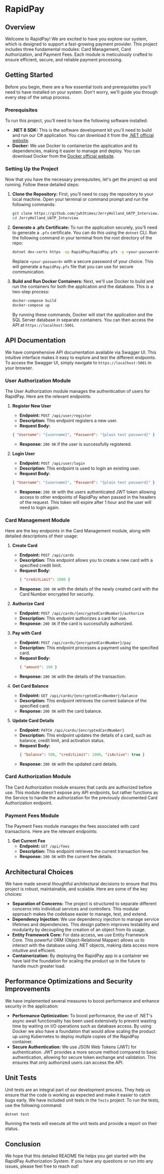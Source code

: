 # RapidPay

## Overview

Welcome to RapidPay! We are excited to have you explore our system, which is designed to support a fast-growing payment provider. This project includes three fundamental modules: Card Management, Card Authorization, and Payment Fees. Each module is meticulously crafted to ensure efficient, secure, and reliable payment processing.

## Getting Started

Before you begin, there are a few essential tools and prerequisites you'll need to have installed on your system. Don't worry, we'll guide you through every step of the setup process.

### Prerequisites

To run this project, you'll need to have the following software installed:

- **.NET 8 SDK:** This is the software development kit you'll need to build and run our C# application. You can download it from the [.NET official website](https://dotnet.microsoft.com/download/dotnet/8.0).
- **Docker:** We use Docker to containerize the application and its dependencies, making it easier to manage and deploy. You can download Docker from the [Docker official website](https://www.docker.com/products/docker-desktop).

### Setting Up the Project

Now that you have the necessary prerequisites, let's get the project up and running. Follow these detailed steps:

1. **Clone the Repository:**
    First, you'll need to copy the repository to your local machine. Open your terminal or command prompt and run the following commands:
    ```sh
    git clone https://github.com/jwh3times/JerryHolland_UATP_Interview.git
    cd JerryHolland_UATP_Interview
    ```

2. **Generate a .pfx Certificate:**
    To run the application securely, you'll need to generate a `.pfx` certificate. You can do this using the `dotnet` CLI. Run the following command in your terminal from the root directory of the repo:
    ```sh
    dotnet dev-certs https -ep RapidPay/RapidPay.pfx -p <your-password> --trust
    ```
    Replace `<your-password>` with a secure password of your choice. This will generate a `RapidPay.pfx` file that you can use for secure communication.

3. **Build and Run Docker Containers:**
    Next, we'll use Docker to build and run the containers for both the application and the database. This is a two-step process:
    ```sh
    docker-compose build
    docker-compose up
    ```

    By running these commands, Docker will start the application and the SQL Server database in separate containers. You can then access the API at `https://localhost:5001`.

## API Documentation

We have comprehensive API documentation available via Swagger UI. This intuitive interface makes it easy to explore and test the different endpoints. To access the Swagger UI, simply navigate to `https://localhost:5001` in your browser.

### User Authorization Module

The User Authorization module manages the authentication of users for RapidPay. Here are the relevant endpoints:

1. **Register New User**
    - **Endpoint:** `POST /api/user/register`
    - **Description:** This endpoint registers a new user.
    - **Request Body:**
    ```json
    { "Username": "{username}", "Password": "{plain text password}" }
    ```
    - **Response:** `200 OK` if the user is successfully registered.

2. **Login User**
    - **Endpoint:** `POST /api/user/login`
    - **Description:** This endpoint is used to login an existing user.
    - **Request Body:**
    ```json
    { "Username": "{username}", "Password": "{plain text password}" }
    ```
    - **Response:** `200 OK` with the users authenticated JWT token allowing access to other endpoints of RapidPay when passed in the headers of the request. This token will expire after 1 hour and the user will need to login again.

### Card Management Module

Here are the key endpoints in the Card Management module, along with detailed descriptions of their usage:

1. **Create Card**
    - **Endpoint:** `POST /api/cards`
    - **Description:** This endpoint allows you to create a new card with a specified credit limit.
    - **Request Body:** 
      ```json
      { "creditLimit": 1000 }
      ```
    - **Response:** `200 OK` with the details of the newly created card with the Card Number encrypted for security.

2. **Authorize Card**
    - **Endpoint:** `POST /api/cards/{encryptedCardNumber}/authorize`
    - **Description:** This endpoint authorizes a card for use.
    - **Response:** `200 OK` if the card is successfully authorized.

3. **Pay with Card**
    - **Endpoint:** `POST /api/cards/{encryptedCardNumber}/pay`
    - **Description:** This endpoint processes a payment using the specified card.
    - **Request Body:** 
      ```json
      { "amount": 100 }
      ```
    - **Response:** `200 OK` with the details of the transaction.

4. **Get Card Balance**
    - **Endpoint:** `GET /api/cards/{encryptedCardNumber}/balance`
    - **Description:** This endpoint retrieves the current balance of the specified card.
    - **Response:** `200 OK` with the card balance.

5. **Update Card Details**
    - **Endpoint:** `PATCH /api/cards/{encryptedCardNumber}`
    - **Description:** This endpoint updates the details of a card, such as balance, credit limit, and activation status.
    - **Request Body:** 
      ```json
      { "balance": 500, "creditLimit": 1000, "isActive": true }
      ```
    - **Response:** `200 OK` with the updated card details.

### Card Authorization Module

The Card Authorization module ensures that cards are authorized before use. This module doesn't expose any API endpoints, but rather functions as the Service to handle the authorization for the previously documented Card Authorization endpoint.

### Payment Fees Module

The Payment Fees module manages the fees associated with card transactions. Here are the relevant endpoints:

1. **Get Current Fee**
    - **Endpoint:** `GET /api/fees`
    - **Description:** This endpoint retrieves the current transaction fee.
    - **Response:** `200 OK` with the current fee details.

## Architectural Choices

We have made several thoughtful architectural decisions to ensure that this project is robust, maintainable, and scalable. Here are some of the key choices:

- **Separation of Concerns:** The project is structured to separate different concerns into individual services and controllers. This modular approach makes the codebase easier to manage, test, and extend.
- **Dependency Injection:** We use dependency injection to manage service lifetimes and dependencies. This design pattern improves testability and modularity by decoupling the creation of an object from its usage.
- **Entity Framework Core:** For data access, we use Entity Framework Core. This powerful ORM (Object-Relational Mapper) allows us to interact with the database using .NET objects, making data access more intuitive and efficient.
- **Containerization:** By deploying the RapidPay app in a container we have laid the foundation for scaling the product up in the future to handle much greater load.

## Performance Optimizations and Security Improvements

We have implemented several measures to boost performance and enhance security in the application:

- **Performance Optimization:** To boost performance, the use of .NET's async await functionality has been used extensively to prevent wasting time by waiting on I/O operations such as database access. By using Docker we also have a foundation that would allow scaling the product up using Kubernetes to deploy multiple copies of the RapidPay container.
- **Secure Authentication:** We use JSON Web Tokens (JWT) for authentication. JWT provides a more secure method compared to basic authentication, allowing for secure token exchange and validation. This ensures that only authorized users can access the API.

## Unit Tests

Unit tests are an integral part of our development process. They help us ensure that the code is working as expected and make it easier to catch bugs early. We have included unit tests in the `Tests` project. To run the tests, use the following command:
```sh
dotnet test
```

Running the tests will execute all the unit tests and provide a report on their status.

## Conclusion

We hope that this detailed README file helps you get started with the RapidPay Authorization System. If you have any questions or run into any issues, please feel free to reach out!

